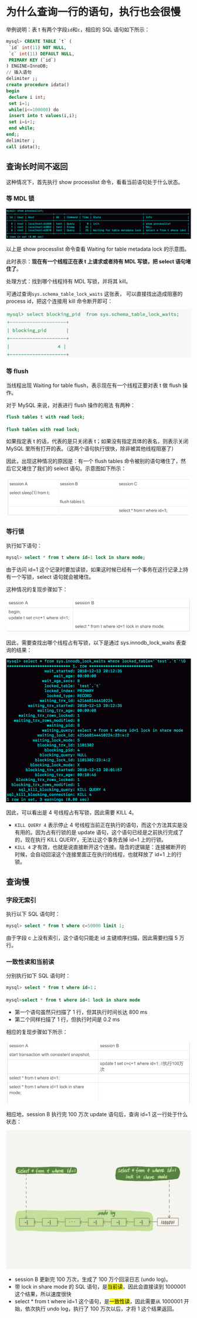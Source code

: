 # 为什么查询一行的语句，执行也会很慢

举例说明：表 t 有两个字段`id`和`c`，相应的 SQL 语句如下所示：

```sql
mysql> CREATE TABLE `t` (
 `id` int(11) NOT NULL,
 `c` int(11) DEFAULT NULL,
 PRIMARY KEY (`id`)
) ENGINE=InnoDB;
// 插入语句
delimiter ;;
create procedure idata()
begin
 declare i int;
 set i=1;
 while(i<=100000) do
 insert into t values(i,i);
 set i=i+1;
 end while;
end;;
delimiter ;
call idata();
```

## 查询长时间不返回

这种情况下，首先执行 show processlist 命令，看看当前语句处于什么状态。

### 等 MDL 锁

![image](/pictures/mysql/chap18/1.png)

以上是 show processlist 命令查看 Waiting for table metadata lock 的示意图。

此时表示：**现在有一个线程正在表 t 上请求或者持有 MDL 写锁，把 select 语句堵住了**。

处理方式：找到哪个线程持有 MDL 写锁，并将其 kill。

可通过查询`sys.schema_table_lock_waits` 这张表， 可以直接找出造成阻塞的 process id，把这个连接用 kill 命令断开即可：

![image](/pictures/mysql/chap18/2.png)

### 等 flush

当线程出现 Waiting for table flush，表示现在有一个线程正要对表 t 做 flush 操作。

对于 MySQL 来说，对表进行 flush 操作的用法 有两种：

```sql
flush tables t with read lock;

flush tables with read lock;
```

如果指定表 t 的话，代表的是只关闭表 t；如果没有指定具体的表名，则表示关闭 MySQL 里所有打开的表。（这两个语句执行很快，除非被其他线程阻塞了）

因此，出现这种情况的原因是：有一个 flush tables 命令被别的语句堵住了，然后它又堵住了我们的 select 语句。示意图如下所示：

![image](/pictures/mysql/chap18/3.png)

### 等行锁

执行如下语句：

```sql
mysql> select * from t where id=1 lock in share mode;
```

由于访问 id=1 这个记录时要加读锁，如果这时候已经有一个事务在这行记录上持有一个写锁，select 语句就会被堵住。

这种情况的复现步骤如下：

![image](/pictures/mysql/chap18/4.png)

因此，需要查找出哪个线程占有写锁，以下是通过 sys.innodb_lock_waits 表查询的结果：

![image](/pictures/mysql/chap18/5.png)

因此，可以看出是 4 号线程占有写锁，因此需要 KILL 4。

- `KILL QUERY 4` 表示停止 4 号线程当前正在执行的语句，而这个方法其实是没有用的。因为占有行锁的是 update 语句，这个语句已经是之前执行完成了的，现在执行 KILL QUERY，无法让这个事务去掉 id=1 上的行锁。
- `KILL 4` 才有效，也就是说直接断开这个连接。隐含的逻辑是：连接被断开的时候，会自动回滚这个连接里面正在执行的线程，也就释放了 id=1 上的行锁。

## 查询慢

### 字段无索引

执行以下 SQL 语句时：

```sql
mysql> select * from t where c=50000 limit 1;
```

由于字段 c 上没有索引，这个语句只能走 id 主键顺序扫描，因此需要扫描 5 万行。

### 一致性读和当前读

分别执行如下 SQL 语句时：

```sql
mysql> select * from t where id=1；

mysql>select * from t where id=1 lock in share mode
```

- 第一个语句虽然只扫描了 1 行，但其执行时间长达 800 ms
- 第二个同样扫描了 1 行，但执行时间是 0.2 ms

相应的复现步骤如下所示：

![image](/pictures/mysql/chap18/6.png)

相应地，session B 执行完 100 万次 update 语句后，查询 id=1 这一行处于什么状态：

![image](/pictures/mysql/chap18/7.png)

- session B 更新完 100 万次，生成了 100 万个回滚日志 (undo log)。
- 带 lock in share mode 的 SQL 语句，是<mark>当前读</mark>，因此会直接读到 1000001 这个结果，所以速度很快
- select \* from t where id=1 这个语句，是<mark>一致性读</mark>，因此需要从 1000001 开始，依次执行 undo log，执行了 100 万次以后，才将 1 这个结果返回。
